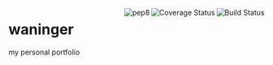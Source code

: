 <a><img align='right' src='https://travis-ci.org/lukeWaninger/waninger.svg?branch=master' alt='Build Status' /></a>
<a><img align='right' src='https://coveralls.io/repos/github/lukeWaninger/waninger/badge.svg?branch=master' alt='Coverage Status' /></a>
<a><img align='right' src='https://img.shields.io/badge/code%20style-pep8-orange.svg' alt='pep8' /></a>


# waninger
my personal portfolio
